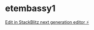 # etembassy1

[Edit in StackBlitz next generation editor ⚡️](https://stackblitz.com/~/github.com/peacefunlove/etembassy1)